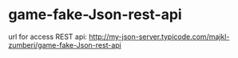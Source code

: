 # game-fake-Json-rest-api
url for access REST api: http://my-json-server.typicode.com/majkl-zumberi/game-fake-Json-rest-api
